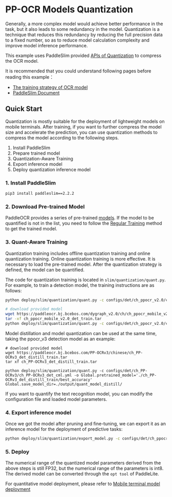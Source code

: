 
# PP-OCR Models Quantization

Generally, a more complex model would achieve better performance in the task, but it also leads to some redundancy in the model.
Quantization is a technique that reduces this redundancy by reducing the full precision data to a fixed number,
so as to reduce model calculation complexity and improve model inference performance.

This example uses PaddleSlim provided [APIs of Quantization](https://github.com/PaddlePaddle/PaddleSlim/blob/develop/docs/zh_cn/api_cn/dygraph/quanter/qat.rst) to compress the OCR model.

It is recommended that you could understand following pages before reading this example：
- [The training strategy of OCR model](../../../doc/doc_en/quickstart_en.md)
- [PaddleSlim Document](https://github.com/PaddlePaddle/PaddleSlim/blob/develop/docs/zh_cn/api_cn/dygraph/quanter/qat.rst)

## Quick Start
Quantization is mostly suitable for the deployment of lightweight models on mobile terminals.
After training, if you want to further compress the model size and accelerate the prediction, you can use quantization methods to compress the model according to the following steps.

1. Install PaddleSlim
2. Prepare trained model
3. Quantization-Aware Training
4. Export inference model
5. Deploy quantization inference model


### 1. Install PaddleSlim

```bash
pip3 install paddleslim==2.2.2
```


### 2. Download Pre-trained Model
PaddleOCR provides a series of pre-trained [models](../../../doc/doc_en/models_list_en.md).
If the model to be quantified is not in the list, you need to follow the [Regular Training](../../../doc/doc_en/quickstart_en.md) method to get the trained model.


### 3. Quant-Aware Training
Quantization training includes offline quantization training and online quantization training.
Online quantization training is more effective. It is necessary to load the pre-trained model.
After the quantization strategy is defined, the model can be quantified.

The code for quantization training is located in `slim/quantization/quant.py`. For example, to train a detection model, the training instructions are as follows:
```bash
python deploy/slim/quantization/quant.py -c configs/det/ch_ppocr_v2.0/ch_det_mv3_db_v2.0.yml -o Global.pretrained_model='your trained model'   Global.save_model_dir=./output/quant_model

# download provided model
wget https://paddleocr.bj.bcebos.com/dygraph_v2.0/ch/ch_ppocr_mobile_v2.0_det_train.tar
tar -xf ch_ppocr_mobile_v2.0_det_train.tar
python deploy/slim/quantization/quant.py -c configs/det/ch_ppocr_v2.0/ch_det_mv3_db_v2.0.yml -o Global.pretrained_model=./ch_ppocr_mobile_v2.0_det_train/best_accuracy   Global.save_model_dir=./output/quant_model
```


Model distillation and model quantization can be used at the same time, taking the ppocr_v3 detection model as an example:
```
# download provided model
wget https://paddleocr.bj.bcebos.com/PP-OCRv3/chinese/ch_PP-OCRv3_det_distill_train.tar
tar xf ch_PP-OCRv3_det_distill_train.tar

python deploy/slim/quantization/quant.py -c configs/det/ch_PP-OCRv3/ch_PP-OCRv3_det_cml.yml -o Global.pretrained_model='./ch_PP-OCRv3_det_distill_train/best_accuracy'   Global.save_model_dir=./output/quant_model_distill/
```

If you want to quantify the text recognition model, you can modify the configuration file and loaded model parameters.

### 4. Export inference model

Once we got the model after pruning and fine-tuning, we can export it as an inference model for the deployment of predictive tasks:

```bash
python deploy/slim/quantization/export_model.py -c configs/det/ch_ppocr_v2.0/ch_det_mv3_db_v2.0.yml -o Global.checkpoints=output/quant_model/best_accuracy Global.save_inference_dir=./output/quant_inference_model
```

### 5. Deploy
The numerical range of the quantized model parameters derived from the above steps is still FP32, but the numerical range of the parameters is int8.
The derived model can be converted through the `opt tool` of PaddleLite.

For quantitative model deployment, please refer to [Mobile terminal model deployment](../../lite/readme.md)
